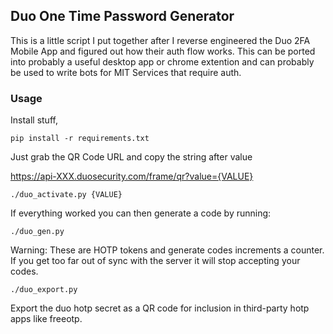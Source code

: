 ## Duo One Time Password Generator

This is a little script I put together after I reverse engineered the Duo 2FA
Mobile App and figured out how their auth flow works. This can be ported into
probably a useful desktop app or chrome extention and can probably be used to
write bots for MIT Services that require auth.

### Usage

Install stuff,

```
pip install -r requirements.txt
```

Just grab the QR Code URL and copy the string after value

https://api-XXX.duosecurity.com/frame/qr?value={VALUE}

```
./duo_activate.py {VALUE}
```

If everything worked you can then generate a code by running:

```
./duo_gen.py
```

Warning: These are HOTP tokens and generate codes increments a counter.  If you
get too far out of sync with the server it will stop accepting your codes.

```
./duo_export.py
```

Export the duo hotp secret as a QR code for inclusion in third-party hotp apps
like freeotp.
